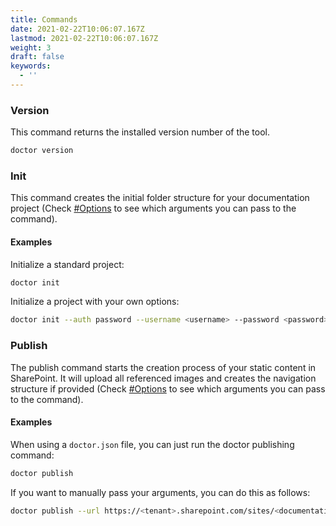 ```yaml
---
title: Commands
date: 2021-02-22T10:06:07.167Z
lastmod: 2021-02-22T10:06:07.167Z
weight: 3
draft: false
keywords:
  - ''
---
```


### Version

This command returns the installed version number of the tool.

```sh
doctor version
```

### Init

This command creates the initial folder structure for your documentation project (Check [#Options](../options) to see which arguments you can pass to the command).

#### Examples

Initialize a standard project:

```sh
doctor init
```

Initialize a project with your own options:

```sh
doctor init --auth password --username <username> --password <password>
```

### Publish

The publish command starts the creation process of your static content in SharePoint. It will upload all referenced images and creates the navigation structure if provided (Check [#Options](../options) to see which arguments you can pass to the command).

#### Examples

When using a `doctor.json` file, you can just run the doctor publishing command:

```sh
doctor publish
```

If you want to manually pass your arguments, you can do this as follows:

```sh
doctor publish --url https://<tenant>.sharepoint.com/sites/<documentation>
```